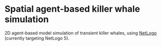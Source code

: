 # Spatial agent-based killer whale simulation

2D agent-based model simulation of transient killer whales, using [NetLogo](https://ccl.northwestern.edu/netlogo/) (currently targeting NetLogo 5).
